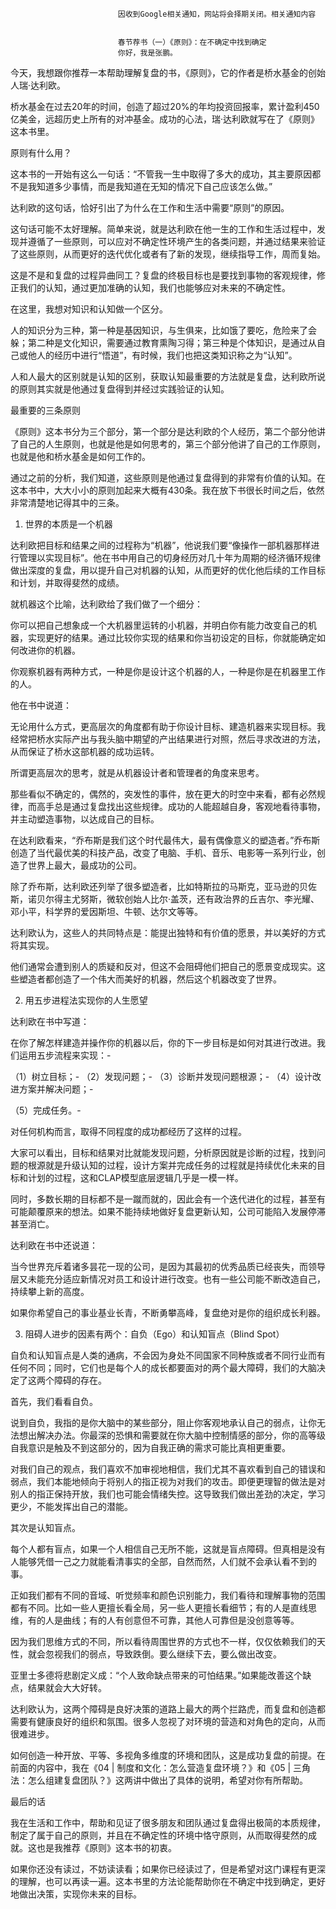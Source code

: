 
                            
                            因收到Google相关通知，网站将会择期关闭。相关通知内容
                            
                            
                            春节荐书（一）《原则》：在不确定中找到确定
                            你好，我是张鹏。

今天，我想跟你推荐一本帮助理解复盘的书，《原则》，它的作者是桥水基金的创始人瑞·达利欧。

桥水基金在过去20年的时间，创造了超过20%的年均投资回报率，累计盈利450亿美金，远超历史上所有的对冲基金。成功的心法，瑞·达利欧就写在了《原则》这本书里。

原则有什么用？

这本书的一开始有这么一句话：“不管我一生中取得了多大的成功，其主要原因都不是我知道多少事情，而是我知道在无知的情况下自己应该怎么做。”

达利欧的这句话，恰好引出了为什么在工作和生活中需要“原则”的原因。

这句话可能不太好理解。简单来说，就是达利欧在他一生的工作和生活过程中，发现并遵循了一些原则，可以应对不确定性环境产生的各类问题，并通过结果来验证了这些原则，从而更好的迭代优化或者有了新的发现，继续指导工作，周而复始。

这是不是和复盘的过程异曲同工？复盘的终极目标也是要找到事物的客观规律，修正我们的认知，通过更加准确的认知，我们也能够应对未来的不确定性。

在这里，我想对知识和认知做一个区分。

人的知识分为三种，第一种是基因知识，与生俱来，比如饿了要吃，危险来了会躲；第二种是文化知识，需要通过教育熏陶习得；第三种是个体知识，是通过从自己或他人的经历中进行“悟道”，有时候，我们也把这类知识称之为“认知”。

人和人最大的区别就是认知的区别，获取认知最重要的方法就是复盘，达利欧所说的原则其实就是他通过复盘得到并经过实践验证的认知。



最重要的三条原则

《原则》这本书分为三个部分，第一个部分是达利欧的个人经历，第二个部分他讲了自己的人生原则，也就是他是如何思考的，第三个部分他讲了自己的工作原则，也就是他和桥水基金是如何工作的。

通过之前的分析，我们知道，这些原则是他通过复盘得到的非常有价值的认知。在这本书中，大大小小的原则加起来大概有430条。我在放下书很长时间之后，依然非常清楚地记得其中的三条。

1. 世界的本质是一个机器

达利欧把目标和结果之间的过程称为“机器”，他说我们要“像操作一部机器那样进行管理以实现目标”。他在书中用自己的切身经历对几十年为周期的经济循环规律做出深度的复盘，用以提升自己对机器的认知，从而更好的优化他后续的工作目标和计划，并取得斐然的成绩。

就机器这个比喻，达利欧给了我们做了一个细分：

你可以把自己想象成一个大机器里运转的小机器，并明白你有能力改变自己的机器，实现更好的结果。通过比较你实现的结果和你当初设定的目标，你就能确定如何改进你的机器。

你观察机器有两种方式，一种是你是设计这个机器的人，一种是你是在机器里工作的人。

他在书中说道：


无论用什么方式，更高层次的角度都有助于你设计目标、建造机器来实现目标。我经常把桥水实际产出与我头脑中期望的产出结果进行对照，然后寻求改进的方法，从而保证了桥水这部机器的成功运转。


所谓更高层次的思考，就是从机器设计者和管理者的角度来思考。

那些看似不确定的，偶然的，突发性的事件，放在更大的时空中来看，都有必然规律，而高手总是通过复盘找出这些规律。成功的人能超越自身，客观地看待事物，并主动塑造事物，以达成自己的目标。

在达利欧看来，“乔布斯是我们这个时代最伟大，最有偶像意义的塑造者。”乔布斯创造了当代最优美的科技产品，改变了电脑、手机、音乐、电影等一系列行业，创造了世界上最大，最成功的公司。

除了乔布斯，达利欧还列举了很多塑造者，比如特斯拉的马斯克，亚马逊的贝佐斯，诺贝尔得主尤努斯，微软创始人比尔·盖茨，还有政治界的丘吉尔、李光耀、邓小平，科学界的爱因斯坦、牛顿、达尔文等等。

达利欧认为，这些人的共同特点是：能提出独特和有价值的愿景，并以美好的方式将其实现。

他们通常会遭到别人的质疑和反对，但这不会阻碍他们把自己的愿景变成现实。这些塑造者都创造了一个伟大而美好的机器，然后这个机器改变了世界。

2. 用五步进程法实现你的人生愿望



达利欧在书中写道：


在你了解怎样建造并操作你的机器以后，你的下一步目标是如何对其进行改进。我们运用五步流程来实现：-

（1）树立目标；-
（2）发现问题；-
（3）诊断并发现问题根源；-
（4）设计改进方案并解决问题；-

（5）完成任务。-

对任何机构而言，取得不同程度的成功都经历了这样的过程。


大家可以看出，目标和结果对比就能发现问题，分析原因就是诊断的过程，找到问题的根源就是升级认知的过程，设计方案并完成任务的过程就是持续优化未来的目标和计划的过程，这和CLAP模型底层逻辑几乎是一模一样。

同时，多数长期的目标都不是一蹴而就的，因此会有一个迭代进化的过程，甚至有可能颠覆原来的想法。如果不能持续地做好复盘更新认知，公司可能陷入发展停滞甚至消亡。



达利欧在书中还说道：


当今世界充斥着诸多昙花一现的公司，是因为其最初的优秀品质已经丧失，而领导层又未能充分适应新情况对员工和设计进行改变。也有一些公司能不断改造自己，持续攀上新的高度。


如果你希望自己的事业基业长青，不断勇攀高峰，复盘绝对是你的组织成长利器。

3. 阻碍人进步的因素有两个：自负（Ego）和认知盲点（Blind Spot）

自负和认知盲点是人类的通病，不会因为身处不同国家不同种族或者不同行业而有任何不同；同时，它们也是每个人的成长都要面对的两个最大障碍，我们的大脑决定了这两个障碍的存在。

首先，我们看看自负。

说到自负，我指的是你大脑中的某些部分，阻止你客观地承认自己的弱点，让你无法想出解决办法。你最深的恐惧和需要就在你大脑中控制情感的部分，你的高等级自我意识是触及不到这部分的，因为自我正确的需求可能比真相更重要。

对我们自己的观点，我们喜欢不加审视地相信，我们尤其不喜欢看到自己的错误和弱点，我们本能地倾向于将别人的指正视为对我们的攻击。即便更理智的做法是对别人的指正保持开放，我们也可能会情绪失控。这导致我们做出差劲的决定，学习更少，不能发挥出自己的潜能。

其次是认知盲点。

每个人都有盲点，如果一个人相信自己无所不能，这就是盲点障碍。但真相是没有人能够凭借一己之力就能看清事实的全部，自然而然，人们就不会承认看不到的事。

正如我们都有不同的音域、听觉频率和颜色识别能力，我们看待和理解事物的范围都有不同。比如一些人更擅长看全局，另一些人更擅长看细节；有的人是直线思维，有的人是曲线；有的人有创意但不可靠，其他人可靠但是没创意等等。

因为我们思维方式的不同，所以看待周围世界的方式也不一样，仅仅依赖我们的天性，就会忽视我们的弱点，导致跌倒。要么继续下去，要么做出改变。

亚里士多德将悲剧定义成：“个人致命缺点带来的可怕结果。”如果能改善这个缺点，结果就会大大好转。

达利欧认为，这两个障碍是良好决策的道路上最大的两个拦路虎，而复盘和创造都需要有健康良好的组织和氛围。很多人忽视了对环境的营造和对角色的定向，从而很难进步。

如何创造一种开放、平等、多视角多维度的环境和团队，这是成功复盘的前提。在前面的内容中，我在《04 | 制度和文化：怎么营造复盘环境？》和《05 | 三角法：怎么组建复盘团队？》这两讲中做出了具体的说明，希望对你有所帮助。

最后的话

我在生活和工作中，帮助和见证了很多朋友和团队通过复盘得出极简的本质规律，制定了属于自己的原则，并且在不确定性的环境中恪守原则，从而取得斐然的成就。这也是我推荐《原则》这本书的初衷。

如果你还没有读过，不妨读读看；如果你已经读过了，但是希望对这门课程有更深的理解，也可以再读一遍。这本书里的方法论能帮助你在不确定中找到确定，更好地做出决策，实现你未来的目标。

                        
                        
                            